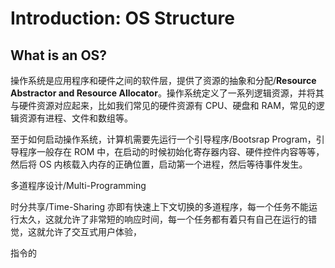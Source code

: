 # Introduction: OS Structure

## What is an OS?

操作系统是应用程序和硬件之间的软件层，提供了资源的抽象和分配/**Resource Abstractor and Resource Allocator**。操作系统定义了一系列逻辑资源，并将其与硬件资源对应起来，比如我们常见的硬件资源有 CPU、硬盘和 RAM，常见的逻辑资源有进程、文件和数组等。

至于如何启动操作系统，计算机需要先运行一个引导程序/Bootsrap Program，引导程序一般存在 ROM 中，在启动的时候初始化寄存器内容、硬件控件内容等等，然后将 OS 内核载入内存的正确位置，启动第一个进程，然后等待事件发生。

多道程序设计/Multi-Programming

时分共享/Time-Sharing 亦即有快速上下文切换的多道程序，每一个任务不能运行太久，这就允许了非常短的响应时间，每一个任务都有着只有自己在运行的错觉，这就允许了交互式用户体验，

指令的
